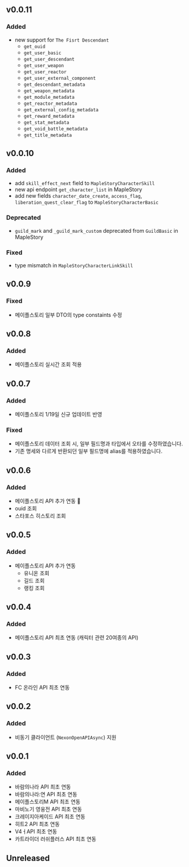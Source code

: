 ## v0.0.11
### Added
- new support for `The Fisrt Descendant`
  - `get_ouid`
  - `get_user_basic`
  - `get_user_descendant`
  - `get_user_weapon`
  - `get_user_reactor`
  - `get_user_external_component`
  - `get_descendant_metadata`
  - `get_weapon_metadata`
  - `get_module_metadata`
  - `get_reactor_metadata`
  - `get_external_config_metadata`
  - `get_reward_metadata`
  - `get_stat_metadata`
  - `get_void_battle_metadata`
  - `get_title_metadata`

## v0.0.10
### Added
- add `skill_effect_next` field to `MapleStoryCharacterSkill`
- new api endpoint `get_character_list` in MapleStory
-  add new fields `character_date_create`, `access_flag`, `liberation_quest_clear_flag` to `MapleStoryCharacterBasic`

### Deprecated
- `guild_mark` and `_guild_mark_custom` deprecated from `GuildBasic` in MapleStory

### Fixed
-  type mismatch in `MapleStoryCharacterLinkSkill`

## v0.0.9
### Fixed
- 메이플스토리 일부 DTO의 type constaints 수정

## v0.0.8
### Added
- 메이플스토리 실시간 조회 적용

## v0.0.7
### Added
- 메이플스토리 1/19일 신규 업데이트 반영

### Fixed
- 메이플스토리 데이터 조회 시, 일부 필드명과 타입에서 오타를 수정하였습니다.
- 기존 명세와 다르게 반환되던 일부 필드명에 alias를 적용하였습니다.

## v0.0.6
### Added
- 메이플스토리 API 추가 연동 🍁
- ouid 조회
- 스타포스 히스토리 조회

## v0.0.5
### Added
- 메이플스토리 API 추가 연동
  - 유니온 조회
  - 길드 조회
  - 랭킹 조회

## v0.0.4
### Added
- 메이플스토리 API 최초 연동 (캐릭터 관련 20여종의 API)

## v0.0.3
### Added
- FC 온라인 API 최초 연동

## v0.0.2
### Added
- 비동기 클라이언트 (`NexonOpenAPIAsync`) 지원

## v0.0.1
### Added
- 바람의나라 API 최초 연동
- 바람의나라:연 API 최초 연동
- 메이플스토리M API 최초 연동
- 마비노기 영웅전 API 최초 연동
- 크레이지아케이드 API 최초 연동
- 히트2 API 최초 연동
- V4ㅓAPI 최초 연동
- 카트라이더 러쉬플러스 API 최초 연동

## Unreleased